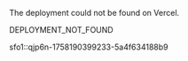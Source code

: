 The deployment could not be found on Vercel.

DEPLOYMENT_NOT_FOUND

sfo1::qjp6n-1758190399233-5a4f634188b9
